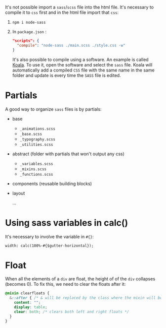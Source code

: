 It's not  possible import a `sass`/`scss` file into the html file. It's necessary to compile it to `css` first and in the html file import that `css`:

1. `npm i node-sass`

2. In `package.json` :

   ```json
   "scripts": {
     "compile": "node-sass ./main.scss ./style.css -w"
   }
   ```
   
   It's also possible to compile using a software. An example is called [Koala](http://koala-app.com/). To use it, open the software and select the `sass` file. Koala will automatically add a compiled `CSS` file with the same name in the same folder and update is every time the `SASS` file is edited.

# Partials

A good way to organize `sass` files is by partials:

+ base

  + `_animations.scss`
  + `_base.scss ` 
  + `_typography.scss`
  + `_utilities.scss`

+ abstract (folder with partials that won't output any css)

  + `_variables.scss`
  + `_mixins.scss`
  + `_functions.scss`

+ components (reusable building blocks)

+ layout

  ...

# Using sass variables in calc()

It's necessary to involve the variable in `#{}`:

`width: calc(100%-#{$gutter-horizontal});`



# Float

When all the elements of a `div` are float, the height of of the `div` collapses (becomes 0). To fix this, we need to clear the floats after it:

```css
@mixin clearfloats {
  &::after { /* & will be replaced by the class where the mixin will be `@include`d */
    content: "";
    display: table;
    clear: both; /* clears both left and right floats */
  } 
}
```

